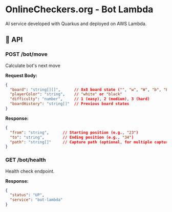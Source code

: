 # OnlineCheckers.org - Bot Lambda

AI service developed with Quarkus and deployed on AWS Lambda.

## 🎯 API

### POST /bot/move

Calculate bot's next move

**Request Body:**
```json
{
  "board": "string[][]",      // 8x8 board state ("", "w", "W", "b", "B")
  "playerColor": "string",    // "white" or "black"
  "difficulty": "number",     // 1 (easy), 2 (medium), 3 (hard)
  "boardHistory": "string[]"  // Previous board states
}
```

**Response:**
```json
{
  "from": "string",      // Starting position (e.g., "23")
  "to": "string",        // Ending position (e.g., "34")
  "path": "string[]"     // Capture path (optional, for multiple captures)
}
```

### GET /bot/health

Health check endpoint.

**Response:**
```json
{
  "status": "UP",
  "service": "bot-lambda"
}
```